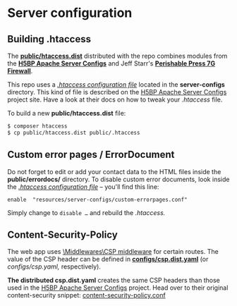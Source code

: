 # Server configuration

## Building .htaccess

The **[public/htaccess.dist](./public/htaccess.dist)** distributed with the repo combines modules from the **[H5BP Apache Server Configs](https://github.com/h5bp/server-configs-apache)** and Jeff Starr's **[Perishable Press 7G Firewall](https://perishablepress.com/7g-firewall/)**.

This repo uses a *[.htaccess configuration file](./resources/server-configs/htaccess.conf)* located in the **server-configs** directory. This kind of file is described on the [H5BP Apache Server Configs](https://github.com/h5bp/server-configs-apache) project site. Have a look at their docs on how to tweak your *.htaccess* file.

To build a new **public/htaccess.dist** file:

```bash
$ composer htaccess
$ cp public/htaccess.dist public/.htaccess
```

## Custom error pages / ErrorDocument

Do not forget to edit or add your contact data to the HTML files inside the **public/errordocs/** directory. To disable custom error documents, look inside the *[.htaccess configuration file](./resources/server-configs/htaccess.conf)* – you'll find this line:

```text
enable  "resources/server-configs/custom-errorpages.conf"
```

Simply change to `disable …` and rebuild the *.htaccess.* 

## Content-Security-Policy

The web app uses [\Middlewares\CSP middleware](https://github.com/middlewares/csp) for certain routes. The value of the CSP header can be defined in **[configs/csp.dist.yaml](./configs/csp.dist.yaml)** (or *configs/csp.yaml,* respectively).

**The distributed csp.dist.yaml** creates the same CSP headers than those used in the [H5BP Apache Server Configs](https://github.com/h5bp/server-configs-apache) project. Head over to their original content-security snippet: [content-security-policy.conf](https://github.com/h5bp/server-configs-apache/blob/main/h5bp/security/content-security-policy.conf)

